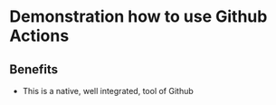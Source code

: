 # Demonstration how to use Github Actions

## Benefits
- This is a native, well integrated, tool of Github
